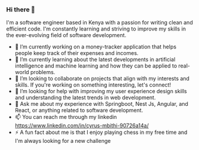 ### Hi there 👋
I'm a software engineer based in Kenya with a passion for writing clean and efficient code. I'm constantly learning and striving to improve my skills in the ever-evolving field of software development.
- 🔭 I’m currently working on a money-tracker application that helps people keep track of their expenses and incomes. 
- 🌱 I’m currently learning about the latest developments in artificial intelligence and machine learning and how they can be applied to real-world problems.
- 👯 I’m looking to collaborate on projects that align with my interests and skills. If you're working on something interesting, let's connect!
- 🤔 I’m looking for help with improving my user experience design skills and understanding the latest trends in web development.
- 💬 Ask me about my experience with Springboot, Nest Js, Angular, and React, or anything related to software development.
- 📫 You can reach me through my linkedin https://www.linkedin.com/in/cyrus-mbithi-90726a14a/
- ⚡ A fun fact about me is that I enjoy playing chess in my free time and I'm always looking for a new challenge
